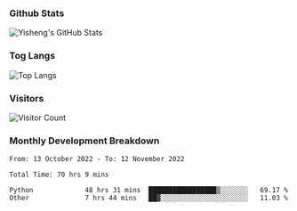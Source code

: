 ### Github Stats
![Yisheng's GitHub Stats](https://github-readme-stats-9qabuvhk1-gongyisheng.vercel.app/api?username=gongyisheng&count_private=true&show_icons=true)
### Tog Langs
![Top Langs](https://github-readme-stats-9qabuvhk1-gongyisheng.vercel.app/api/top-langs/?username=gongyisheng&layout=compact)
### Visitors
![Visitor Count](https://profile-counter.glitch.me/gongyisheng/count.svg)
### Monthly Development Breakdown
<!--START_SECTION:waka-->

```text
From: 13 October 2022 - To: 12 November 2022

Total Time: 70 hrs 9 mins

Python             48 hrs 31 mins  █████████████████▒░░░░░░░   69.17 %
Other              7 hrs 44 mins   ██▓░░░░░░░░░░░░░░░░░░░░░░   11.03 %
```

<!--END_SECTION:waka-->
